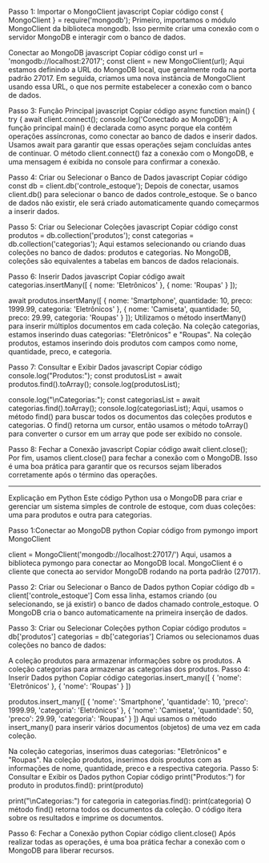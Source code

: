 Passo 1: Importar o MongoClient
javascript
Copiar código
const { MongoClient } = require('mongodb');
Primeiro, importamos o módulo MongoClient da biblioteca mongodb. Isso permite criar uma conexão com o servidor MongoDB e interagir com o banco de dados.

Conectar ao MongoDB
javascript
Copiar código
const url = 'mongodb://localhost:27017';
const client = new MongoClient(url);
Aqui estamos definindo a URL do MongoDB local, que geralmente roda na porta padrão 27017. Em seguida, criamos uma nova instância de MongoClient usando essa URL, o que nos permite estabelecer a conexão com o banco de dados.

Passo 3: Função Principal
javascript
Copiar código
async function main() {
    try {
        await client.connect();
        console.log('Conectado ao MongoDB');
A função principal main() é declarada como async porque ela contém operações assíncronas, como conectar ao banco de dados e inserir dados. Usamos await para garantir que essas operações sejam concluídas antes de continuar. O método client.connect() faz a conexão com o MongoDB, e uma mensagem é exibida no console para confirmar a conexão.

Passo 4: Criar ou Selecionar o Banco de Dados
javascript
Copiar código
const db = client.db('controle_estoque');
Depois de conectar, usamos client.db() para selecionar o banco de dados controle_estoque. Se o banco de dados não existir, ele será criado automaticamente quando começarmos a inserir dados.

Passo 5: Criar ou Selecionar Coleções
javascript
Copiar código
const produtos = db.collection('produtos');
const categorias = db.collection('categorias');
Aqui estamos selecionando ou criando duas coleções no banco de dados: produtos e categorias. No MongoDB, coleções são equivalentes a tabelas em bancos de dados relacionais.

Passo 6: Inserir Dados
javascript
Copiar código
await categorias.insertMany([
    { nome: 'Eletrônicos' },
    { nome: 'Roupas' }
]);

await produtos.insertMany([
    { nome: 'Smartphone', quantidade: 10, preco: 1999.99, categoria: 'Eletrônicos' },
    { nome: 'Camiseta', quantidade: 50, preco: 29.99, categoria: 'Roupas' }
]);
Utilizamos o método insertMany() para inserir múltiplos documentos em cada coleção. Na coleção categorias, estamos inserindo duas categorias: "Eletrônicos" e "Roupas". Na coleção produtos, estamos inserindo dois produtos com campos como nome, quantidade, preco, e categoria.

Passo 7: Consultar e Exibir Dados
javascript
Copiar código
console.log("Produtos:");
const produtosList = await produtos.find().toArray();
console.log(produtosList);

console.log("\nCategorias:");
const categoriasList = await categorias.find().toArray();
console.log(categoriasList);
Aqui, usamos o método find() para buscar todos os documentos das coleções produtos e categorias. O find() retorna um cursor, então usamos o método toArray() para converter o cursor em um array que pode ser exibido no console.

Passo 8: Fechar a Conexão
javascript
Copiar código
await client.close();
Por fim, usamos client.close() para fechar a conexão com o MongoDB. Isso é uma boa prática para garantir que os recursos sejam liberados corretamente após o término das operações.
____________________________________________________________________________________________________________________________________________________________________________

Explicação em Python
Este código Python usa o MongoDB para criar e gerenciar um sistema simples de controle de estoque, com duas coleções: uma para produtos e outra para categorias.

Passo 1:Conectar ao MongoDB
python
Copiar código
from pymongo import MongoClient

client = MongoClient('mongodb://localhost:27017/')
Aqui, usamos a biblioteca pymongo para conectar ao MongoDB local. MongoClient é o cliente que conecta ao servidor MongoDB rodando na porta padrão (27017).

Passo 2: Criar ou Selecionar o Banco de Dados
python
Copiar código
db = client['controle_estoque']
Com essa linha, estamos criando (ou selecionando, se já existir) o banco de dados chamado controle_estoque. O MongoDB cria o banco automaticamente na primeira inserção de dados.

Passo 3: Criar ou Selecionar Coleções
python
Copiar código
produtos = db['produtos']
categorias = db['categorias']
Criamos ou selecionamos duas coleções no banco de dados:

A coleção produtos para armazenar informações sobre os produtos.
A coleção categorias para armazenar as categorias dos produtos.
Passo 4: Inserir Dados
python
Copiar código
categorias.insert_many([
    { 'nome': 'Eletrônicos' },
    { 'nome': 'Roupas' }
])

produtos.insert_many([
    { 'nome': 'Smartphone', 'quantidade': 10, 'preco': 1999.99, 'categoria': 'Eletrônicos' },
    { 'nome': 'Camiseta', 'quantidade': 50, 'preco': 29.99, 'categoria': 'Roupas' }
])
Aqui usamos o método insert_many() para inserir vários documentos (objetos) de uma vez em cada coleção.

Na coleção categorias, inserimos duas categorias: "Eletrônicos" e "Roupas".
Na coleção produtos, inserimos dois produtos com as informações de nome, quantidade, preco e a respectiva categoria.
Passo 5: Consultar e Exibir os Dados
python
Copiar código
print("Produtos:")
for produto in produtos.find():
    print(produto)

print("\nCategorias:")
for categoria in categorias.find():
    print(categoria)
O método find() retorna todos os documentos da coleção. O código itera sobre os resultados e imprime os documentos.

Passo 6: Fechar a Conexão
python
Copiar código
client.close()
Após realizar todas as operações, é uma boa prática fechar a conexão com o MongoDB para liberar recursos.
